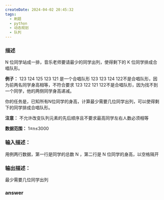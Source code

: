 ```yaml
---
createDate: 2024-04-02 20:45:32
tags:
  - 刷题
  - python
  - 动态规划
  - 队列
---
```

### 描述

N 位同学站成一排，音乐老师要请最少的同学出列，使得剩下的 K 位同学排成合唱队形。

**例子：**
123 124 125 123 121 是一个合唱队形
123 123 124 122不是合唱队形，因为前两名同学身高相等，不符合要求
123 122 121 122不是合唱队形，因为找不到一个同学，他的两侧同学身高递减。

你的任务是，已知所有N位同学的身高，计算最少需要几位同学出列，可以使得剩下的同学排成合唱队形。

**注意：** 不允许改变队列元素的先后顺序且不要求最高同学左右人数必须相等

**数据范围：** 1≤n≤3000

### 输入描述：

用例两行数据，第一行是同学的总数 N ，第二行是 N 位同学的身高，以空格隔开

### 输出描述：

最少需要几位同学出列

### answer

